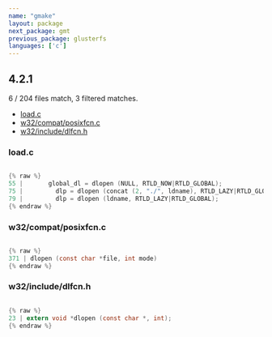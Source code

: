 ```yaml
---
name: "gmake"
layout: package
next_package: gmt
previous_package: glusterfs
languages: ['c']
---
```

## 4.2.1
6 / 204 files match, 3 filtered matches.

 - [load.c](#loadc)
 - [w32/compat/posixfcn.c](#w32compatposixfcnc)
 - [w32/include/dlfcn.h](#w32includedlfcnh)

### load.c

```c

{% raw %}
55 |       global_dl = dlopen (NULL, RTLD_NOW|RTLD_GLOBAL);
75 |         dlp = dlopen (concat (2, "./", ldname), RTLD_LAZY|RTLD_GLOBAL);
79 |         dlp = dlopen (ldname, RTLD_LAZY|RTLD_GLOBAL);
{% endraw %}

```
### w32/compat/posixfcn.c

```c

{% raw %}
371 | dlopen (const char *file, int mode)
{% endraw %}

```
### w32/include/dlfcn.h

```c

{% raw %}
23 | extern void *dlopen (const char *, int);
{% endraw %}

```